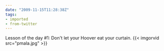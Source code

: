 ```yaml
---
date: "2009-11-15T11:28:38Z"
tags:
- imported
- from-twitter
---
```

Lesson of the day #1: Don't let your Hoover eat your curtain. {{< imgorvid src="pmala.jpg" >}}
